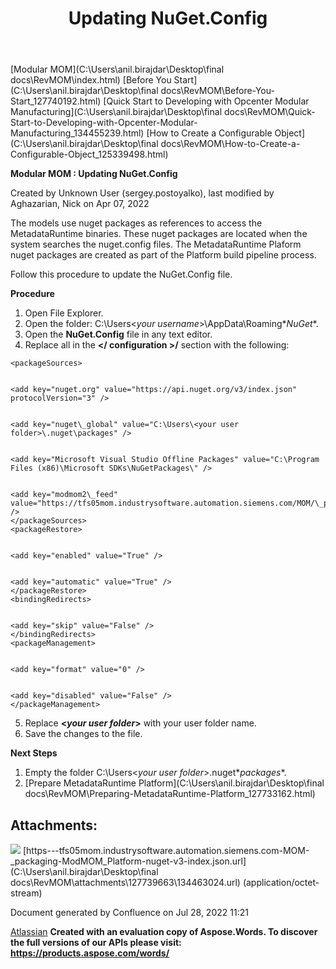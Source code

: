﻿---
title: "Updating NuGet.Config"
url: /modularmom/before-you-start/quick-start-to-developing-with-opcenter-modular-manufactring/how-to-create-a-configurable-object/updating-nuget.config/
weight: 2
---
[Modular MOM](C:\Users\anil.birajdar\Desktop\final docs\RevMOM\index.html) [Before You Start](C:\Users\anil.birajdar\Desktop\final docs\RevMOM\Before-You-Start_127740192.html) [Quick Start to Developing with Opcenter Modular Manufacturing](C:\Users\anil.birajdar\Desktop\final docs\RevMOM\Quick-Start-to-Developing-with-Opcenter-Modular-Manufacturing_134455239.html) [How to Create a Configurable Object](C:\Users\anil.birajdar\Desktop\final docs\RevMOM\How-to-Create-a-Configurable-Object_125339498.html) 

**Modular MOM : Updating NuGet.Config** 

Created by Unknown User (sergey.postoyalko), last modified by Aghazarian, Nick on Apr 07, 2022 

The models use nuget packages as references to access the MetadataRuntime binaries. These nuget packages are located when the system searches the nuget.config files. The MetadataRuntime Plaform nuget packages are created as part of the Platform build pipeline process.

Follow this procedure to update the NuGet.Config file.

**Procedure**

1. Open File Explorer.
1. Open the folder: C:\Users\<*your username*>\AppData\Roaming\**NuGet**.
1. Open the **NuGet.Config** file in any text editor.
1. Replace all in the **</ configuration >/** section with the following:

```
<packageSources>


<add key="nuget.org" value="https://api.nuget.org/v3/index.json" protocolVersion="3" />


<add key="nuget\_global" value="C:\Users\<your user folder>\.nuget\packages" />


<add key="Microsoft Visual Studio Offline Packages" value="C:\Program Files (x86)\Microsoft SDKs\NuGetPackages\" />


<add key="modmom2\_feed" value="https://tfs05mom.industrysoftware.automation.siemens.com/MOM/\_packaging/ModMOM\_Platform/nuget/v3/index.json" />
</packageSources>
<packageRestore>


<add key="enabled" value="True" />


<add key="automatic" value="True" />
</packageRestore>
<bindingRedirects>


<add key="skip" value="False" />
</bindingRedirects>
<packageManagement>


<add key="format" value="0" />


<add key="disabled" value="False" />
</packageManagement>
```

5. Replace **<***your user folder***>** with your user folder name.
1. Save the changes to the file.

**Next Steps**

1. Empty the folder C:\Users\<*your user folder*>\.nuget\**packages**.
1. [Prepare MetadataRuntime Platform](C:\Users\anil.birajdar\Desktop\final docs\RevMOM\Preparing-MetadataRuntime-Platform_127733162.html)
## **Attachments:**
![](Updating-NuGet.Config\_127739663.002.png) [https---tfs05mom.industrysoftware.automation.siemens.com-MOM-_packaging-ModMOM_Platform-nuget-v3-index.json.url](C:\Users\anil.birajdar\Desktop\final docs\RevMOM\attachments\127739663\134463024.url) (application/octet-stream) 

Document generated by Confluence on Jul 28, 2022 11:21

[Atlassian](https://www.atlassian.com/)
**Created with an evaluation copy of Aspose.Words. To discover the full versions of our APIs please visit: https://products.aspose.com/words/**
